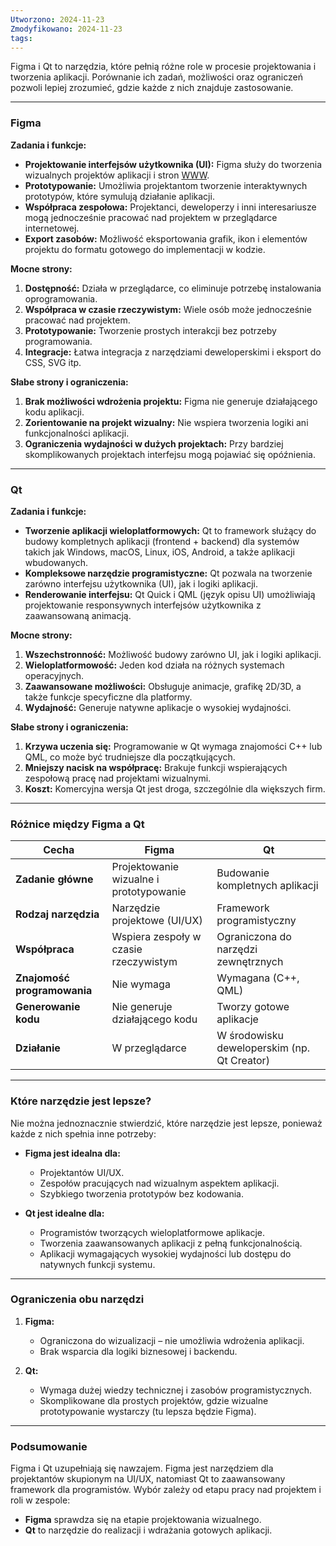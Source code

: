 ```yaml
---
Utworzono: 2024-11-23
Zmodyfikowano: 2024-11-23
tags:
---
```


Figma i Qt to narzędzia, które pełnią różne role w procesie projektowania i tworzenia aplikacji. Porównanie ich zadań, możliwości oraz ograniczeń pozwoli lepiej zrozumieć, gdzie każde z nich znajduje zastosowanie.

---

### **Figma**

**Zadania i funkcje:**

- **Projektowanie interfejsów użytkownika (UI):** Figma służy do tworzenia wizualnych projektów aplikacji i stron [WWW](http://www/).
- **Prototypowanie:** Umożliwia projektantom tworzenie interaktywnych prototypów, które symulują działanie aplikacji.
- **Współpraca zespołowa:** Projektanci, deweloperzy i inni interesariusze mogą jednocześnie pracować nad projektem w przeglądarce internetowej.
- **Export zasobów:** Możliwość eksportowania grafik, ikon i elementów projektu do formatu gotowego do implementacji w kodzie.

**Mocne strony:**

1. **Dostępność:** Działa w przeglądarce, co eliminuje potrzebę instalowania oprogramowania.
2. **Współpraca w czasie rzeczywistym:** Wiele osób może jednocześnie pracować nad projektem.
3. **Prototypowanie:** Tworzenie prostych interakcji bez potrzeby programowania.
4. **Integracje:** Łatwa integracja z narzędziami deweloperskimi i eksport do CSS, SVG itp.

**Słabe strony i ograniczenia:**

1. **Brak możliwości wdrożenia projektu:** Figma nie generuje działającego kodu aplikacji.
2. **Zorientowanie na projekt wizualny:** Nie wspiera tworzenia logiki ani funkcjonalności aplikacji.
3. **Ograniczenia wydajności w dużych projektach:** Przy bardziej skomplikowanych projektach interfejsu mogą pojawiać się opóźnienia.

---

### **Qt**

**Zadania i funkcje:**

- **Tworzenie aplikacji wieloplatformowych:** Qt to framework służący do budowy kompletnych aplikacji (frontend + backend) dla systemów takich jak Windows, macOS, Linux, iOS, Android, a także aplikacji wbudowanych.
- **Kompleksowe narzędzie programistyczne:** Qt pozwala na tworzenie zarówno interfejsu użytkownika (UI), jak i logiki aplikacji.
- **Renderowanie interfejsu:** Qt Quick i QML (język opisu UI) umożliwiają projektowanie responsywnych interfejsów użytkownika z zaawansowaną animacją.

**Mocne strony:**

1. **Wszechstronność:** Możliwość budowy zarówno UI, jak i logiki aplikacji.
2. **Wieloplatformowość:** Jeden kod działa na różnych systemach operacyjnych.
3. **Zaawansowane możliwości:** Obsługuje animacje, grafikę 2D/3D, a także funkcje specyficzne dla platformy.
4. **Wydajność:** Generuje natywne aplikacje o wysokiej wydajności.

**Słabe strony i ograniczenia:**

1. **Krzywa uczenia się:** Programowanie w Qt wymaga znajomości C++ lub QML, co może być trudniejsze dla początkujących.
2. **Mniejszy nacisk na współpracę:** Brakuje funkcji wspierających zespołową pracę nad projektami wizualnymi.
3. **Koszt:** Komercyjna wersja Qt jest droga, szczególnie dla większych firm.

---

### **Różnice między Figma a Qt**

|**Cecha**|**Figma**|**Qt**|
|---|---|---|
|**Zadanie główne**|Projektowanie wizualne i prototypowanie|Budowanie kompletnych aplikacji|
|**Rodzaj narzędzia**|Narzędzie projektowe (UI/UX)|Framework programistyczny|
|**Współpraca**|Wspiera zespoły w czasie rzeczywistym|Ograniczona do narzędzi zewnętrznych|
|**Znajomość programowania**|Nie wymaga|Wymagana (C++, QML)|
|**Generowanie kodu**|Nie generuje działającego kodu|Tworzy gotowe aplikacje|
|**Działanie**|W przeglądarce|W środowisku deweloperskim (np. Qt Creator)|

---

### **Które narzędzie jest lepsze?**

Nie można jednoznacznie stwierdzić, które narzędzie jest lepsze, ponieważ każde z nich spełnia inne potrzeby:

- **Figma jest idealna dla:**
    
    - Projektantów UI/UX.
    - Zespołów pracujących nad wizualnym aspektem aplikacji.
    - Szybkiego tworzenia prototypów bez kodowania.
- **Qt jest idealne dla:**
    
    - Programistów tworzących wieloplatformowe aplikacje.
    - Tworzenia zaawansowanych aplikacji z pełną funkcjonalnością.
    - Aplikacji wymagających wysokiej wydajności lub dostępu do natywnych funkcji systemu.

---

### **Ograniczenia obu narzędzi**

1. **Figma:**
    
    - Ograniczona do wizualizacji – nie umożliwia wdrożenia aplikacji.
    - Brak wsparcia dla logiki biznesowej i backendu.
2. **Qt:**
    
    - Wymaga dużej wiedzy technicznej i zasobów programistycznych.
    - Skomplikowane dla prostych projektów, gdzie wizualne prototypowanie wystarczy (tu lepsza będzie Figma).

---

### **Podsumowanie**

Figma i Qt uzupełniają się nawzajem. Figma jest narzędziem dla projektantów skupionym na UI/UX, natomiast Qt to zaawansowany framework dla programistów. Wybór zależy od etapu pracy nad projektem i roli w zespole:

- **Figma** sprawdza się na etapie projektowania wizualnego.
- **Qt** to narzędzie do realizacji i wdrażania gotowych aplikacji.